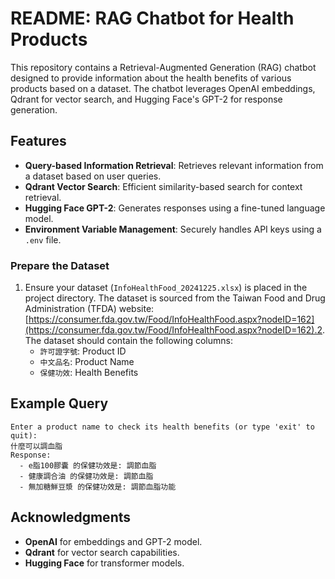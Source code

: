 # README: RAG Chatbot for Health Products

This repository contains a Retrieval-Augmented Generation (RAG) chatbot designed to provide information about the health benefits of various products based on a dataset. The chatbot leverages OpenAI embeddings, Qdrant for vector search, and Hugging Face's GPT-2 for response generation.

## Features
- **Query-based Information Retrieval**: Retrieves relevant information from a dataset based on user queries.
- **Qdrant Vector Search**: Efficient similarity-based search for context retrieval.
- **Hugging Face GPT-2**: Generates responses using a fine-tuned language model.
- **Environment Variable Management**: Securely handles API keys using a `.env` file.

### Prepare the Dataset
1. Ensure your dataset (`InfoHealthFood_20241225.xlsx`) is placed in the project directory.
 The dataset is sourced from the Taiwan Food and Drug Administration (TFDA) website: [https://consumer.fda.gov.tw/Food/InfoHealthFood.aspx?nodeID=162](https://consumer.fda.gov.tw/Food/InfoHealthFood.aspx?nodeID=162).2. The dataset should contain the following columns:
   - `許可證字號`: Product ID
   - `中文品名`: Product Name
   - `保健功效`: Health Benefits
## Example Query
```text
Enter a product name to check its health benefits (or type 'exit' to quit):
什麼可以調血脂
Response:
  - e脂100膠囊 的保健功效是: 調節血脂
  - 健康調合油 的保健功效是: 調節血脂
  - 無加糖鮮豆漿 的保健功效是: 調節血脂功能
```
## Acknowledgments
- **OpenAI** for embeddings and GPT-2 model.
- **Qdrant** for vector search capabilities.
- **Hugging Face** for transformer models.


